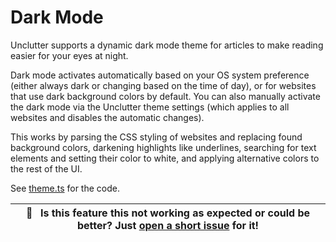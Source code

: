 # Dark Mode

Unclutter supports a dynamic dark mode theme for articles to make reading easier for your eyes at night.

Dark mode activates automatically based on your OS system preference (either always dark or changing based on the time of day), or for websites that use dark background colors by default. You can also manually activate the dark mode via the Unclutter theme settings (which applies to all websites and disables the automatic changes).

This works by parsing the CSS styling of websites and replacing found background colors, darkening highlights like underlines, searching for text elements and setting their color to white, and applying alternative colors to the rest of the UI.

See [theme.ts](https://github.com/lindylearn/unclutter/blob/main/source/content-script/modifications/CSSOM/theme.ts) for the code.

| 🐛     **Is this feature this not working as expected or could be better? Just [open a short issue](https://github.com/lindylearn/unclutter/issues/new) for it!** |
| ----------------------------------------------------------------------------------------------------------------------------------------------------------------- |
